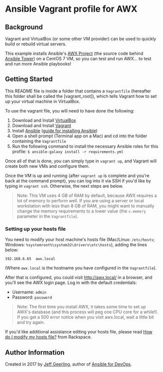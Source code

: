 # Ansible Vagrant profile for AWX

## Background

Vagrant and VirtualBox (or some other VM provider) can be used to quickly build or rebuild virtual servers.

This example installs Ansible's [AWX Project](https://github.com/ansible/awx) (the source code behind [Ansible Tower](https://www.ansible.com/tower)) on a CentOS 7 VM, so you can test and run AWX... to test and run more Ansible playbooks!

## Getting Started

This README file is inside a folder that contains a `Vagrantfile` (hereafter this folder shall be called the [vagrant_root]), which tells Vagrant how to set up your virtual machine in VirtualBox.

To use the vagrant file, you will need to have done the following:

  1. Download and Install [VirtualBox](https://www.virtualbox.org/wiki/Downloads)
  2. Download and Install [Vagrant](https://www.vagrantup.com/downloads.html)
  3. Install [Ansible](https://www.ansible.com/) ([guide for installing Ansible](http://docs.ansible.com/ansible/latest/intro_installation.html))
  4. Open a shell prompt (Terminal app on a Mac) and cd into the folder containing the `Vagrantfile`
  5. Run the following command to install the necessary Ansible roles for this profile: `$ ansible-galaxy install -r requirements.yml`

Once all of that is done, you can simply type in `vagrant up`, and Vagrant will create both new VMs and configure them.

Once the VM is up and running (after `vagrant up` is complete and you're back at the command prompt), you can log into it via SSH if you'd like by typing in `vagrant ssh`. Otherwise, the next steps are below.

> Note: This VM uses 4 GB of RAM by default, because AWX requires a lot of memory to perform well. If you are using a server or local workstation with less than 8 GB of RAM, you might want to manually change the memory requirements to a lower value (the `v.memory` parameter in the `Vagrantfile`).

### Setting up your hosts file

You need to modify your host machine's hosts file (Mac/Linux: `/etc/hosts`; Windows: `%systemroot%\system32\drivers\etc\hosts`), adding the lines below:

    192.168.6.65  awx.local

(Where `awx.local` is the hostname you have configured in the `Vagrantfile`).

After that is configured, you could visit http://awx.local/ in a browser, and you'll see the AWX login page. Log in with the default credentials:

  - Username: `admin`
  - Password: `password`

> Note: The first time you install AWX, it takes some time to set up AWX's database (and this process will peg one CPU core for a while!). If you get a 500 error notice when you visit awx.local, wait a little bit and try again.

If you'd like additional assistance editing your hosts file, please read [How do I modify my hosts file?](http://www.rackspace.com/knowledge_center/article/how-do-i-modify-my-hosts-file) from Rackspace.

## Author Information

Created in 2017 by [Jeff Geerling](http://jeffgeerling.com/), author of [Ansible for DevOps](https://www.ansiblefordevops.com/).
